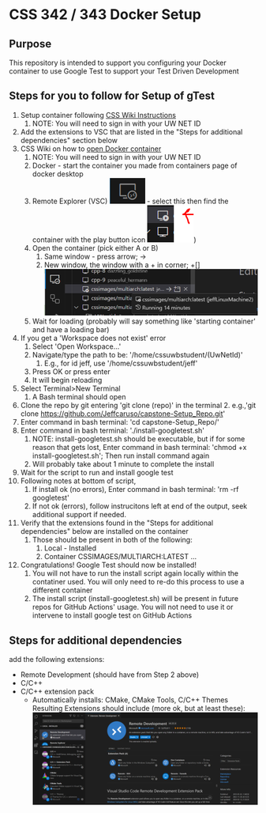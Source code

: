 # CSS 342 / 343 Docker Setup

## Purpose
This repository is intended to support you configuring your Docker container to use Google Test to support your Test Driven Development

## Steps for you to follow for Setup of gTest
1. Setup container following [CSS Wiki Instructions](https://csswiki.uwb.edu/css-linux-lab-docker-image/)
    1. NOTE: You will need to sign in with your UW NET ID 
1. Add the extensions to VSC that are listed in the "Steps for additional dependencies" section below
1. CSS Wiki on how to [open Docker container](https://csswiki.uwb.edu/attach-vscode-to-csslab-docker-container/)
    1. NOTE: You will need to sign in with your UW NET ID 
    1. Docker - start the container you made from containers page of docker desktop
    1. Remote Explorer (VSC) ![images/remote explorer](https://github.com/Jeffcaruso/capstone-Setup_Repo/blob/main/images/remote%20explorer.png) - select this then find the container with the play button icon
    ![images/play button.png](https://github.com/Jeffcaruso/capstone-Setup_Repo/blob/main/images/play%20button.PNG))
    1. Open the container (pick either A or B)
        1. Same window - press arrow; ->
        1. New window, the window with a + in corner; +[]
        ![images/showing opening](https://github.com/Jeffcaruso/capstone-Setup_Repo/blob/main/images/showing%20area%20selected.png)
    1. Wait for loading (probably will say something like 'starting container' and have a loading bar)
1. If you get a 'Workspace does not exist' error
    1. Select 'Open Workspace...'
    2. Navigate/type the path to be: '/home/cssuwbstudent/(UwNetId)'
        1. E.g., for id jeff, use '/home/cssuwbstudent/jeff'
    3. Press OK or press enter
    4. It will begin reloading 
1. Select Terminal>New Terminal
    1. A Bash terminal should open 
1. Clone the repo by git entering 'git clone (repo)' in the terminal
    2. e.g.,'git clone https://github.com/Jeffcaruso/capstone-Setup_Repo.git'
1. Enter command in bash terminal: 'cd capstone-Setup_Repo/'
1. Enter command in bash terminal: './install-googletest.sh'
    1. NOTE: install-googletest.sh should be executable, but if for some reason that gets lost, Enter command in bash terminal: 'chmod +x install-googletest.sh'; Then run install command again
    2. Will probably take about 1 minute to complete the install
1. Wait for the script to run and install google test
1. Following notes at bottom of script,
    1. If install ok (no errors), Enter command in bash terminal: 'rm -rf googletest'
    2. If not ok (errors), follow instrucitons left at end of the output, seek additional support if needed.
1. Verify that the extensions found in the "Steps for additional dependencies" below are installed on the container
    1. Those should be present in both of the following:
        1. Local - Installed
        1. Container CSSIMAGES/MULTIARCH:LATEST ...
1. Congratulations! Google Test should now be installed!
    1. You will not have to run the install script again locally within the contatiner used. You will only need to re-do this process to use a different container
    2. The install script (install-googletest.sh) will be present in future repos for GitHub Actions' usage. You will not need to use it or intervene to install google test on GitHub Actions

## Steps for additional dependencies
add the following extensions:
- Remote Development (should have from Step 2 above)
- C/C++
- C/C++ extension pack
    - Automatically installs: CMake, CMake Tools, C/C++ Themes 
Resulting Extensions should include (more ok, but at least these):
![Extensions You Should have](https://github.com/Jeffcaruso/capstone-Setup_Repo/blob/main/images/extensions%20view.PNG)
